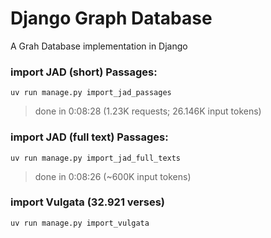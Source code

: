# Django Graph Database

A Grah Database implementation in Django


### import JAD (short) Passages:
```shell
uv run manage.py import_jad_passages
```

> done in 0:08:28 (1.23K requests; 26.146K input tokens)

### import JAD (full text) Passages:
```shell
uv run manage.py import_jad_full_texts
```

> done in 0:08:26 (~600K input tokens)


### import Vulgata (32.921 verses)
```shell
uv run manage.py import_vulgata
```